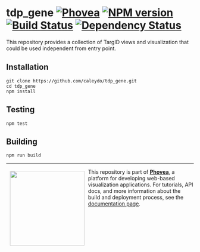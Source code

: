 tdp_gene [![Phovea][phovea-image]][phovea-url] [![NPM version][npm-image]][npm-url] [![Build Status][travis-image]][travis-url] [![Dependency Status][daviddm-image]][daviddm-url]
=====================

This repository provides a collection of TargID views and visualization that could be used independent from entry point.

Installation
------------

```
git clone https://github.com/caleydo/tdp_gene.git
cd tdp_gene
npm install
```

Testing
-------

```
npm test
```

Building
--------

```
npm run build
```



***

<a href="https://caleydo.org"><img src="http://caleydo.org/assets/images/logos/caleydo.svg" align="left" width="200px" hspace="10" vspace="6"></a>
This repository is part of **[Phovea](http://phovea.caleydo.org/)**, a platform for developing web-based visualization applications. For tutorials, API docs, and more information about the build and deployment process, see the [documentation page](http://phovea.caleydo.org).


[phovea-image]: https://img.shields.io/badge/Phovea-Client%20Plugin-F47D20.svg
[phovea-url]: https://phovea.caleydo.org
[npm-image]: https://badge.fury.io/js/tdp_gene.svg
[npm-url]: https://npmjs.org/package/tdp_gene
[travis-image]: https://travis-ci.org/caleydo/tdp_gene.svg?branch=master
[travis-url]: https://travis-ci.org/caleydo/tdp_gene
[daviddm-image]: https://david-dm.org/caleydo/tdp_gene/status.svg
[daviddm-url]: https://david-dm.org/caleydo/tdp_gene
